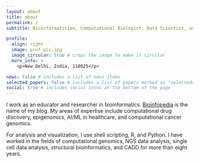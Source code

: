 ```yaml
---
layout: about
title: about
permalink: /
subtitle: Bioinformatician, Computational Biologist, Data Scientist, and Poet

profile:
  align: right
  image: prof_pic.jpg
  image_circular: true # crops the image to make it circular
  more_info: >
    <p>New Delhi, India, 110025</p>

news: false # includes a list of news items
selected_papers: false # includes a list of papers marked as "selected={true}"
social: true # includes social icons at the bottom of the page
---
```


I work as an educator and researcher in bioinformatics. [Bioinfopedia](https://bioinfopedia.wordpress.com/) is the name of my blog. My areas of expertise include computational drug discovery, epigenomics, AI/ML in healthcare, and computational cancer genomics.

For analysis and visualization, I use shell scripting, R, and Python. I have worked in the fields of computational genomics, NGS data analysis, single cell data analysis, structural bioinformatics, and CADD for more than eight years. 